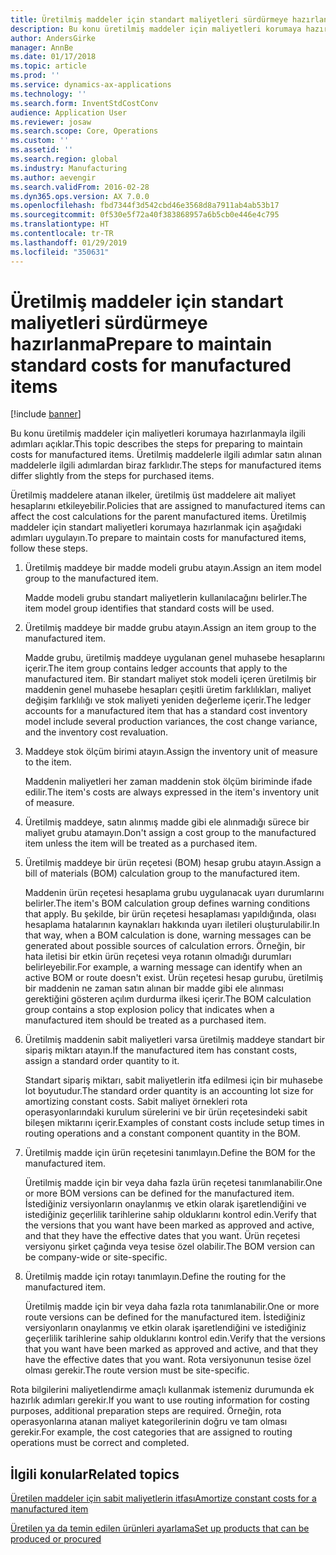 ```yaml
---
title: Üretilmiş maddeler için standart maliyetleri sürdürmeye hazırlanma
description: Bu konu üretilmiş maddeler için maliyetleri korumaya hazırlanmayla ilgili adımları açıklar.
author: AndersGirke
manager: AnnBe
ms.date: 01/17/2018
ms.topic: article
ms.prod: ''
ms.service: dynamics-ax-applications
ms.technology: ''
ms.search.form: InventStdCostConv
audience: Application User
ms.reviewer: josaw
ms.search.scope: Core, Operations
ms.custom: ''
ms.assetid: ''
ms.search.region: global
ms.industry: Manufacturing
ms.author: aevengir
ms.search.validFrom: 2016-02-28
ms.dyn365.ops.version: AX 7.0.0
ms.openlocfilehash: fbd7344f3d542cbd46e3568d8a7911ab4ab53b17
ms.sourcegitcommit: 0f530e5f72a40f383868957a6b5cb0e446e4c795
ms.translationtype: HT
ms.contentlocale: tr-TR
ms.lasthandoff: 01/29/2019
ms.locfileid: "350631"
---
```

# <a name="prepare-to-maintain-standard-costs-for-manufactured-items"></a><span data-ttu-id="cf05e-103">Üretilmiş maddeler için standart maliyetleri sürdürmeye hazırlanma</span><span class="sxs-lookup"><span data-stu-id="cf05e-103">Prepare to maintain standard costs for manufactured items</span></span>

[!include [banner](../includes/banner.md)]

<span data-ttu-id="cf05e-104">Bu konu üretilmiş maddeler için maliyetleri korumaya hazırlanmayla ilgili adımları açıklar.</span><span class="sxs-lookup"><span data-stu-id="cf05e-104">This topic describes the steps for preparing to maintain costs for manufactured items.</span></span> <span data-ttu-id="cf05e-105">Üretilmiş maddelerle ilgili adımlar satın alınan maddelerle ilgili adımlardan biraz farklıdır.</span><span class="sxs-lookup"><span data-stu-id="cf05e-105">The steps for manufactured items differ slightly from the steps for purchased items.</span></span>

<span data-ttu-id="cf05e-106">Üretilmiş maddelere atanan ilkeler, üretilmiş üst maddelere ait maliyet hesaplarını etkileyebilir.</span><span class="sxs-lookup"><span data-stu-id="cf05e-106">Policies that are assigned to manufactured items can affect the cost calculations for the parent manufactured items.</span></span> <span data-ttu-id="cf05e-107">Üretilmiş maddeler için standart maliyetleri korumaya hazırlanmak için aşağıdaki adımları uygulayın.</span><span class="sxs-lookup"><span data-stu-id="cf05e-107">To prepare to maintain costs for manufactured items, follow these steps.</span></span>

1. <span data-ttu-id="cf05e-108">Üretilmiş maddeye bir madde modeli grubu atayın.</span><span class="sxs-lookup"><span data-stu-id="cf05e-108">Assign an item model group to the manufactured item.</span></span> 

   <span data-ttu-id="cf05e-109">Madde modeli grubu standart maliyetlerin kullanılacağını belirler.</span><span class="sxs-lookup"><span data-stu-id="cf05e-109">The item model group identifies that standard costs will be used.</span></span>

2. <span data-ttu-id="cf05e-110">Üretilmiş maddeye bir madde grubu atayın.</span><span class="sxs-lookup"><span data-stu-id="cf05e-110">Assign an item group to the manufactured item.</span></span> 

   <span data-ttu-id="cf05e-111">Madde grubu, üretilmiş maddeye uygulanan genel muhasebe hesaplarını içerir.</span><span class="sxs-lookup"><span data-stu-id="cf05e-111">The item group contains ledger accounts that apply to the manufactured item.</span></span> <span data-ttu-id="cf05e-112">Bir standart maliyet stok modeli içeren üretilmiş bir maddenin genel muhasebe hesapları çeşitli üretim farklılıkları, maliyet değişim farklılığı ve stok maliyeti yeniden değerleme içerir.</span><span class="sxs-lookup"><span data-stu-id="cf05e-112">The ledger accounts for a manufactured item that has a standard cost inventory model include several production variances, the cost change variance, and the inventory cost revaluation.</span></span>

3. <span data-ttu-id="cf05e-113">Maddeye stok ölçüm birimi atayın.</span><span class="sxs-lookup"><span data-stu-id="cf05e-113">Assign the inventory unit of measure to the item.</span></span> 

   <span data-ttu-id="cf05e-114">Maddenin maliyetleri her zaman maddenin stok ölçüm biriminde ifade edilir.</span><span class="sxs-lookup"><span data-stu-id="cf05e-114">The item's costs are always expressed in the item's inventory unit of measure.</span></span>

4. <span data-ttu-id="cf05e-115">Üretilmiş maddeye, satın alınmış madde gibi ele alınmadığı sürece bir maliyet grubu atamayın.</span><span class="sxs-lookup"><span data-stu-id="cf05e-115">Don't assign a cost group to the manufactured item unless the item will be treated as a purchased item.</span></span>

5. <span data-ttu-id="cf05e-116">Üretilmiş maddeye bir ürün reçetesi (BOM) hesap grubu atayın.</span><span class="sxs-lookup"><span data-stu-id="cf05e-116">Assign a bill of materials (BOM) calculation group to the manufactured item.</span></span> 

   <span data-ttu-id="cf05e-117">Maddenin ürün reçetesi hesaplama grubu uygulanacak uyarı durumlarını belirler.</span><span class="sxs-lookup"><span data-stu-id="cf05e-117">The item's BOM calculation group defines warning conditions that apply.</span></span> <span data-ttu-id="cf05e-118">Bu şekilde, bir ürün reçetesi hesaplaması yapıldığında, olası hesaplama hatalarının kaynakları hakkında uyarı iletileri oluşturulabilir.</span><span class="sxs-lookup"><span data-stu-id="cf05e-118">In that way, when a BOM calculation is done, warning messages can be generated about possible sources of calculation errors.</span></span> <span data-ttu-id="cf05e-119">Örneğin, bir hata iletisi bir etkin ürün reçetesi veya rotanın olmadığı durumları belirleyebilir.</span><span class="sxs-lookup"><span data-stu-id="cf05e-119">For example, a warning message can identify when an active BOM or route doesn't exist.</span></span> <span data-ttu-id="cf05e-120">Ürün reçetesi hesap gurubu, üretilmiş bir maddenin ne zaman satın alınan bir madde gibi ele alınması gerektiğini gösteren açılım durdurma ilkesi içerir.</span><span class="sxs-lookup"><span data-stu-id="cf05e-120">The BOM calculation group contains a stop explosion policy that indicates when a manufactured item should be treated as a purchased item.</span></span>

6. <span data-ttu-id="cf05e-121">Üretilmiş maddenin sabit maliyetleri varsa üretilmiş maddeye standart bir sipariş miktarı atayın.</span><span class="sxs-lookup"><span data-stu-id="cf05e-121">If the manufactured item has constant costs, assign a standard order quantity to it.</span></span> 

   <span data-ttu-id="cf05e-122">Standart sipariş miktarı, sabit maliyetlerin itfa edilmesi için bir muhasebe lot boyutudur.</span><span class="sxs-lookup"><span data-stu-id="cf05e-122">The standard order quantity is an accounting lot size for amortizing constant costs.</span></span> <span data-ttu-id="cf05e-123">Sabit maliyet örnekleri rota operasyonlarındaki kurulum sürelerini ve bir ürün reçetesindeki sabit bileşen miktarını içerir.</span><span class="sxs-lookup"><span data-stu-id="cf05e-123">Examples of constant costs include setup times in routing operations and a constant component quantity in the BOM.</span></span>

7. <span data-ttu-id="cf05e-124">Üretilmiş madde için ürün reçetesini tanımlayın.</span><span class="sxs-lookup"><span data-stu-id="cf05e-124">Define the BOM for the manufactured item.</span></span> 

   <span data-ttu-id="cf05e-125">Üretilmiş madde için bir veya daha fazla ürün reçetesi tanımlanabilir.</span><span class="sxs-lookup"><span data-stu-id="cf05e-125">One or more BOM versions can be defined for the manufactured item.</span></span> <span data-ttu-id="cf05e-126">İstediğiniz versiyonların onaylanmış ve etkin olarak işaretlendiğini ve istediğiniz geçerlilik tarihlerine sahip olduklarını kontrol edin.</span><span class="sxs-lookup"><span data-stu-id="cf05e-126">Verify that the versions that you want have been marked as approved and active, and that they have the effective dates that you want.</span></span> <span data-ttu-id="cf05e-127">Ürün reçetesi versiyonu şirket çağında veya tesise özel olabilir.</span><span class="sxs-lookup"><span data-stu-id="cf05e-127">The BOM version can be company-wide or site-specific.</span></span>

8. <span data-ttu-id="cf05e-128">Üretilmiş madde için rotayı tanımlayın.</span><span class="sxs-lookup"><span data-stu-id="cf05e-128">Define the routing for the manufactured item.</span></span> 

   <span data-ttu-id="cf05e-129">Üretilmiş madde için bir veya daha fazla rota tanımlanabilir.</span><span class="sxs-lookup"><span data-stu-id="cf05e-129">One or more route versions can be defined for the manufactured item.</span></span> <span data-ttu-id="cf05e-130">İstediğiniz versiyonların onaylanmış ve etkin olarak işaretlendiğini ve istediğiniz geçerlilik tarihlerine sahip olduklarını kontrol edin.</span><span class="sxs-lookup"><span data-stu-id="cf05e-130">Verify that the versions that you want have been marked as approved and active, and that they have the effective dates that you want.</span></span> <span data-ttu-id="cf05e-131">Rota versiyonunun tesise özel olması gerekir.</span><span class="sxs-lookup"><span data-stu-id="cf05e-131">The route version must be site-specific.</span></span>

<span data-ttu-id="cf05e-132">Rota bilgilerini maliyetlendirme amaçlı kullanmak istemeniz durumunda ek hazırlık adımları gerekir.</span><span class="sxs-lookup"><span data-stu-id="cf05e-132">If you want to use routing information for costing purposes, additional preparation steps are required.</span></span> <span data-ttu-id="cf05e-133">Örneğin, rota operasyonlarına atanan maliyet kategorilerinin doğru ve tam olması gerekir.</span><span class="sxs-lookup"><span data-stu-id="cf05e-133">For example, the cost categories that are assigned to routing operations must be correct and completed.</span></span>

<a name="related-topics"></a><span data-ttu-id="cf05e-134">İlgili konular</span><span class="sxs-lookup"><span data-stu-id="cf05e-134">Related topics</span></span>
--------

[<span data-ttu-id="cf05e-135">Üretilen maddeler için sabit maliyetlerin itfası</span><span class="sxs-lookup"><span data-stu-id="cf05e-135">Amortize constant costs for a manufactured item</span></span>](amortize-constant-costs-manufactured-item.md)

[<span data-ttu-id="cf05e-136">Üretilen ya da temin edilen ürünleri ayarlama</span><span class="sxs-lookup"><span data-stu-id="cf05e-136">Set up products that can be produced or procured</span></span>](manufactured-items-treated-as-purchased-items.md)

